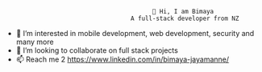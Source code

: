                                              👋 Hi, I am Bimaya
                                       A full-stack developer from NZ
- 👀 I’m interested in mobile development, web development, security and many more
- 💞️ I’m looking to collaborate on  full stack projects
- 📫 Reach me 2 https://www.linkedin.com/in/bimaya-jayamanne/



